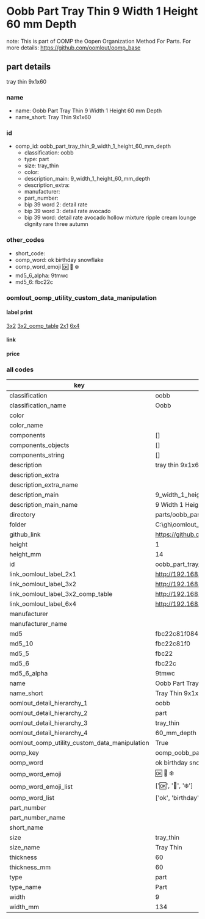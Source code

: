 # Oobb Part Tray Thin 9 Width 1 Height 60 mm Depth  

note: This is part of OOMP the Oopen Organization Method For Parts. For more details: https://github.com/oomlout/oomp_base

##  part details
  



tray thin 9x1x60



### name
* name: Oobb Part Tray Thin 9 Width 1 Height 60 mm Depth
* name_short: Tray Thin 9x1x60 
### id
* oomp_id: oobb_part_tray_thin_9_width_1_height_60_mm_depth
  * classification: oobb
  * type: part
  * size: tray_thin
  * color: 
  * description_main: 9_width_1_height_60_mm_depth
  * description_extra: 
  * manufacturer: 
  * part_number: 
  * bip 39 word 2: detail rate
  * bip 39 word 3: detail rate avocado
  * bip 39 word: detail rate avocado hollow mixture ripple cream lounge dignity rare three autumn

### other_codes
* short_code: 
* oomp_word: ok birthday snowflake
* oomp_word_emoji :ok: :birthday: :snowflake:
* md5_6_alpha: 9tmwc
* md5_6: fbc22c






### oomlout_oomp_utility_custom_data_manipulation
#### label print
[3x2](http://192.168.1.245:1112/?label=oomp%209tmwc)
[3x2_oomp_table](http://192.168.1.108:1112/?label=oomp%209tmwc)
[2x1](http://192.168.1.242:1112/?label=oomp%209tmwc)
[6x4](http://192.168.1.55:1112/?label=oomp%209tmwc)    

#### link

                              

#### price







### all codes 
| key | value |  
| --- | --- |  
| classification | oobb |  
| classification_name | Oobb |  
| color |  |  
| color_name |  |  
| components | [] |  
| components_objects | [] |  
| components_string | [] |  
| description | tray thin 9x1x60 |  
| description_extra |  |  
| description_extra_name |  |  
| description_main | 9_width_1_height_60_mm_depth |  
| description_main_name | 9 Width 1 Height 60 mm Depth |  
| directory | parts/oobb_part_tray_thin_9_width_1_height_60_mm_depth |  
| folder | C:\gh\oomlout_oobb_version_4_generated_parts\things\oobb_part_tray_thin_9_width_1_height_60_mm_depth |  
| github_link | https://github.com/oomlout/oomlout_oomp_part_src/tree/main/parts/oobb_part_tray_thin_9_width_1_height_60_mm_depth |  
| height | 1 |  
| height_mm | 14 |  
| id | oobb_part_tray_thin_9_width_1_height_60_mm_depth |  
| link_oomlout_label_2x1 | http://192.168.1.242:1112/?label=oomp%209tmwc |  
| link_oomlout_label_3x2 | http://192.168.1.245:1112/?label=oomp%209tmwc |  
| link_oomlout_label_3x2_oomp_table | http://192.168.1.108:1112/?label=oomp%209tmwc |  
| link_oomlout_label_6x4 | http://192.168.1.55:1112/?label=oomp%209tmwc |  
| manufacturer |  |  
| manufacturer_name |  |  
| md5 | fbc22c81f084465ee94726ce1fec89e2 |  
| md5_10 | fbc22c81f0 |  
| md5_5 | fbc22 |  
| md5_6 | fbc22c |  
| md5_6_alpha | 9tmwc |  
| name | Oobb Part Tray Thin 9 Width 1 Height 60 mm Depth |  
| name_short | Tray Thin 9x1x60  |  
| oomlout_detail_hierarchy_1 | oobb |  
| oomlout_detail_hierarchy_2 | part |  
| oomlout_detail_hierarchy_3 | tray_thin |  
| oomlout_detail_hierarchy_4 | 60_mm_depth |  
| oomlout_oomp_utility_custom_data_manipulation | True |  
| oomp_key | oomp_oobb_part_tray_thin_9_width_1_height_60_mm_depth |  
| oomp_word | ok birthday snowflake |  
| oomp_word_emoji | :ok: :birthday: :snowflake: |  
| oomp_word_emoji_list | [':ok:', ':birthday:', ':snowflake:'] |  
| oomp_word_list | ['ok', 'birthday', 'snowflake'] |  
| part_number |  |  
| part_number_name |  |  
| short_name |  |  
| size | tray_thin |  
| size_name | Tray Thin |  
| thickness | 60 |  
| thickness_mm | 60 |  
| type | part |  
| type_name | Part |  
| width | 9 |  
| width_mm | 134 |  
